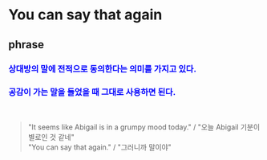 # **You can say that again**

## phrase
### <span style="color: blue">상대방의 말에 전적으로 동의한다는 의미를 가지고 있다.</span>
### <span style="color: blue">공감이 가는 말을 들었을 때 그대로 사용하면 된다.</span>
<br/>

> "It seems like Abigail is in a grumpy mood today." / "오늘 Abigail 기분이 별로인 것 같네"  
> "You can say that again." / "그러니까 말이야"